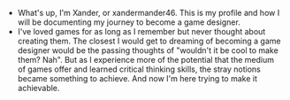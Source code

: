 - What's up, I'm Xander, or xandermander46. This is my profile and how I will be documenting my journey to become a game designer.
- I've loved games for as long as I remember but never thought about creating them. The closest I would get to 
dreaming of becoming a game designer would be the passing thoughts of "wouldn't it be cool to make them? Nah". But as I experience more of the potential that 
the medium of games offer and learned critical thinking skills, the stray notions became something to achieve. And now I'm here trying to make it achievable.

<!---
xandermander46/xandermander46 is a ✨ special ✨ repository because its `README.md` (this file) appears on your GitHub profile.
You can click the Preview link to take a look at your changes.
--->
